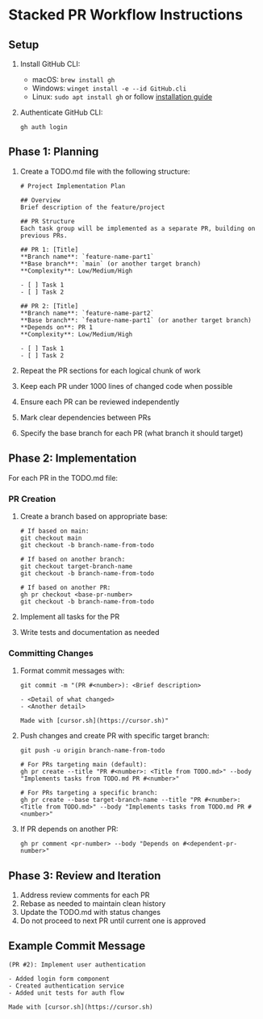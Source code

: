 # Stacked PR Workflow Instructions

## Setup

1. Install GitHub CLI: 
   - macOS: `brew install gh`
   - Windows: `winget install -e --id GitHub.cli`
   - Linux: `sudo apt install gh` or follow [installation guide](https://github.com/cli/cli#installation)

2. Authenticate GitHub CLI:
   ```
   gh auth login
   ```

## Phase 1: Planning

1. Create a TODO.md file with the following structure:
   ```
   # Project Implementation Plan
   
   ## Overview
   Brief description of the feature/project
   
   ## PR Structure
   Each task group will be implemented as a separate PR, building on previous PRs.
   
   ## PR 1: [Title]
   **Branch name**: `feature-name-part1`
   **Base branch**: `main` (or another target branch)
   **Complexity**: Low/Medium/High
   
   - [ ] Task 1
   - [ ] Task 2
   
   ## PR 2: [Title]
   **Branch name**: `feature-name-part2`
   **Base branch**: `feature-name-part1` (or another target branch)
   **Depends on**: PR 1
   **Complexity**: Low/Medium/High
   
   - [ ] Task 1
   - [ ] Task 2
   ```

2. Repeat the PR sections for each logical chunk of work
3. Keep each PR under 1000 lines of changed code when possible
4. Ensure each PR can be reviewed independently
5. Mark clear dependencies between PRs
6. Specify the base branch for each PR (what branch it should target)

## Phase 2: Implementation

For each PR in the TODO.md file:

### PR Creation

1. Create a branch based on appropriate base:

   ```
   # If based on main:
   git checkout main
   git checkout -b branch-name-from-todo
   
   # If based on another branch:
   git checkout target-branch-name
   git checkout -b branch-name-from-todo
   
   # If based on another PR:
   gh pr checkout <base-pr-number>
   git checkout -b branch-name-from-todo
   ```

2. Implement all tasks for the PR
3. Write tests and documentation as needed

### Committing Changes

1. Format commit messages with:
   ```
   git commit -m "(PR #<number>): <Brief description>
   
   - <Detail of what changed>
   - <Another detail>
   
   Made with [cursor.sh](https://cursor.sh)"
   ```

2. Push changes and create PR with specific target branch:
   ```
   git push -u origin branch-name-from-todo
   
   # For PRs targeting main (default):
   gh pr create --title "PR #<number>: <Title from TODO.md>" --body "Implements tasks from TODO.md PR #<number>"
   
   # For PRs targeting a specific branch:
   gh pr create --base target-branch-name --title "PR #<number>: <Title from TODO.md>" --body "Implements tasks from TODO.md PR #<number>"
   ```

3. If PR depends on another PR:
   ```
   gh pr comment <pr-number> --body "Depends on #<dependent-pr-number>"
   ```

## Phase 3: Review and Iteration

1. Address review comments for each PR
2. Rebase as needed to maintain clean history
3. Update the TODO.md with status changes
4. Do not proceed to next PR until current one is approved

## Example Commit Message
```
(PR #2): Implement user authentication

- Added login form component
- Created authentication service
- Added unit tests for auth flow

Made with [cursor.sh](https://cursor.sh)
``` 